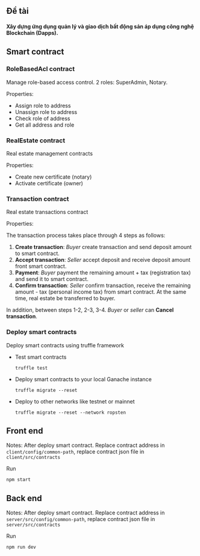 ## Đề tài

#### Xây dựng ứng dụng quản lý và giao dịch bất động sản áp dụng công nghệ Blockchain (Dapps).


## Smart contract

### RoleBasedAcl contract

Manage role-based access control. 2 roles: SuperAdmin, Notary.

Properties:

- Assign role to address
- Unassign role to address
- Check role of address
- Get all address and role

### RealEstate contract

Real estate management contracts

Properties:

- Create new certificate (notary)
- Activate certificate (owner)

### Transaction contract

Real estate transactions contract

Properties:

The transaction process takes place through 4 steps as follows:

1. <b>Create transaction</b>: <i>Buyer</i> create transaction and send deposit amount to smart contract.
2. <b>Accept transaction</b>: <i>Seller</i> accept deposit and receive deposit amount front smart contract.
3. <b>Payment</b>: <i>Buyer</i> payment the remaining amount + tax (registration tax) and send it to smart contract.
4. <b>Confirm transaction</b>: <i>Seller</i> confirm transaction, receive the remaining amount - tax (personal income tax) from smart contract. At the same time, real estate be transferred to buyer.

In addition, between steps 1-2, 2-3, 3-4. <i>Buyer</i> or <i>seller</i> can <b>Cancel transaction</b>.

### Deploy smart contracts

Deploy smart contracts using truffle framework

- Test smart contracts
  ```
  truffle test
  ```
- Deploy smart contracts to your local Ganache instance
  ```
  truffle migrate --reset
  ```
- Deploy to other networks like testnet or mainnet
  ```
  truffle migrate --reset --network ropsten
  ```

## Front end

Notes: After deploy smart contract. Replace contract address in <code>client/config/common-path</code>, replace contract json file in <code>client/src/contracts</code>

Run

```
npm start
```

## Back end

Notes: After deploy smart contract. Replace contract address in <code>server/src/config/common-path</code>, replace contract json file in <code>server/src/contracts</code>

Run

```
npm run dev
```

